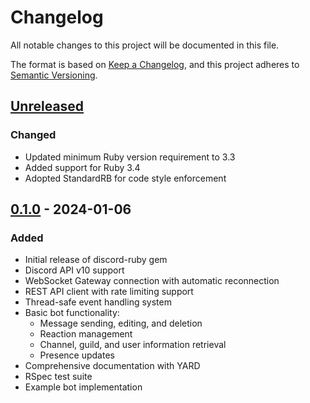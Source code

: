 # Changelog

All notable changes to this project will be documented in this file.

The format is based on [Keep a Changelog](https://keepachangelog.com/en/1.0.0/),
and this project adheres to [Semantic Versioning](https://semver.org/spec/v2.0.0.html).

## [Unreleased]

### Changed
- Updated minimum Ruby version requirement to 3.3
- Added support for Ruby 3.4
- Adopted StandardRB for code style enforcement

## [0.1.0] - 2024-01-06

### Added
- Initial release of discord-ruby gem
- Discord API v10 support
- WebSocket Gateway connection with automatic reconnection
- REST API client with rate limiting support
- Thread-safe event handling system
- Basic bot functionality:
  - Message sending, editing, and deletion
  - Reaction management
  - Channel, guild, and user information retrieval
  - Presence updates
- Comprehensive documentation with YARD
- RSpec test suite
- Example bot implementation

[Unreleased]: https://github.com/HolyGrail/discord-ruby/compare/v0.1.0...HEAD
[0.1.0]: https://github.com/HolyGrail/discord-ruby/releases/tag/v0.1.0